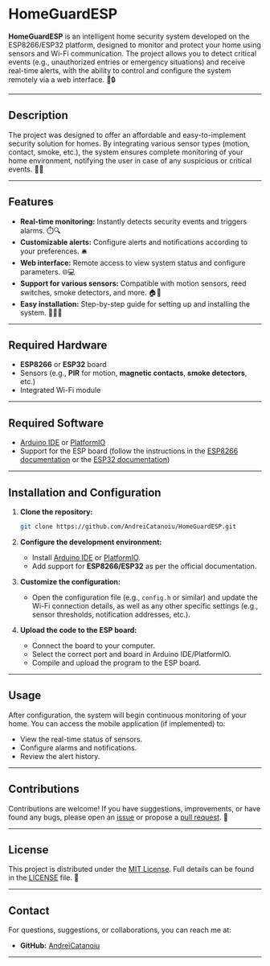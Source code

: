 # HomeGuardESP

**HomeGuardESP** is an intelligent home security system developed on the ESP8266/ESP32 platform, designed to monitor and protect your home using sensors and Wi-Fi communication. The project allows you to detect critical events (e.g., unauthorized entries or emergency situations) and receive real-time alerts, with the ability to control and configure the system remotely via a web interface. 🏡🔒

---

## Description

The project was designed to offer an affordable and easy-to-implement security solution for homes. By integrating various sensor types (motion, contact, smoke, etc.), the system ensures complete monitoring of your home environment, notifying the user in case of any suspicious or critical events. 🚨📡

---

## Features

- **Real-time monitoring:** Instantly detects security events and triggers alarms. ⏱️🔍
- **Customizable alerts:** Configure alerts and notifications according to your preferences. 🛎️
- **Web interface:** Remote access to view system status and configure parameters. 🌐💻
- **Support for various sensors:** Compatible with motion sensors, reed switches, smoke detectors, and more. 🏠🔋
- **Easy installation:** Step-by-step guide for setting up and installing the system. 🔧👨‍🔧

---

## Required Hardware

- **ESP8266** or **ESP32** board
- Sensors (e.g., **PIR** for motion, **magnetic contacts**, **smoke detectors**, etc.)
- Integrated Wi-Fi module

---

## Required Software

- [Arduino IDE](https://www.arduino.cc/en/software) or [PlatformIO](https://platformio.org/)
- Support for the ESP board (follow the instructions in the [ESP8266 documentation](https://github.com/esp8266/Arduino) or the [ESP32 documentation](https://docs.espressif.com/projects/arduino-esp32/en/latest/installing.html))

---

## Installation and Configuration

1. **Clone the repository:**

    ```bash
    git clone https://github.com/AndreiCatanoiu/HomeGuardESP.git
    ```

2. **Configure the development environment:**
   - Install [Arduino IDE](https://www.arduino.cc/en/software) or [PlatformIO](https://platformio.org/).
   - Add support for **ESP8266/ESP32** as per the official documentation.

3. **Customize the configuration:**
   - Open the configuration file (e.g., `config.h` or similar) and update the Wi-Fi connection details, as well as any other specific settings (e.g., sensor thresholds, notification addresses, etc.).

4. **Upload the code to the ESP board:**
   - Connect the board to your computer.
   - Select the correct port and board in Arduino IDE/PlatformIO.
   - Compile and upload the program to the ESP board.

---

## Usage

After configuration, the system will begin continuous monitoring of your home. You can access the mobile application (if implemented) to:
- View the real-time status of sensors.
- Configure alarms and notifications.
- Review the alert history.

---

## Contributions

Contributions are welcome! If you have suggestions, improvements, or have found any bugs, please open an [issue](https://github.com/AndreiCatanoiu/HomeGuardESP/issues) or propose a [pull request](https://github.com/AndreiCatanoiu/HomeGuardESP/pulls). 🤝

---

## License

This project is distributed under the [MIT License](https://opensource.org/licenses/MIT). Full details can be found in the [LICENSE](./LICENSE) file. 📜

---

## Contact

For questions, suggestions, or collaborations, you can reach me at:
- **GitHub:** [AndreiCatanoiu](https://github.com/AndreiCatanoiu)

---
